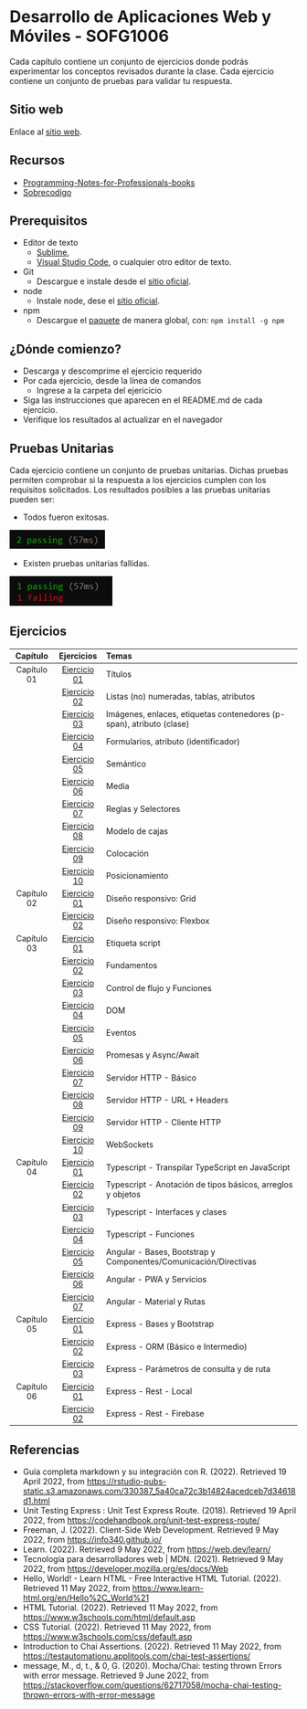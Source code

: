 # Desarrollo de Aplicaciones Web y Móviles - SOFG1006

Cada capítulo contiene un conjunto de ejercicios donde podrás experimentar los conceptos revisados durante la clase. Cada ejercicio contiene un conjunto de pruebas para validar tu respuesta.

## Sitio web

Enlace al [sitio web](https://dawmfiec.github.io/DAWM/).

## Recursos

*  [Programming-Notes-for-Professionals-books](https://github.com/bao-vn/Programming-Notes-for-Professionals-books/tree/master/GoalKicker)
*  [Sobrecodigo](https://www.instagram.com/sobrecodigo/)

## Prerequisitos

* Editor de texto 
	- [Sublime](https://www.sublimetext.com/3),
	- [Visual Studio Code](https://code.visualstudio.com/download), o cualquier otro editor de texto.
* Git
	- Descargue e instale desde el [sitio oficial](https://git-scm.com/downloads).
* node
	- Instale node, dese el [sitio oficial](https://nodejs.org/es/download/).
* npm
	- Descargue el [paquete](https://www.npmjs.com/package/download) de manera global, con: `npm install -g npm` 


## ¿Dónde comienzo?

* Descarga y descomprime el ejercicio requerido
* Por cada ejercicio, desde la línea de comandos
	+ Ingrese a la carpeta del ejericicio
* Siga las instrucciones que aparecen en el README.md de cada ejercicio.
* Verifique los resultados al actualizar en el navegador

## Pruebas Unitarias

Cada ejercicio contiene un conjunto de pruebas unitarias. Dichas pruebas permiten comprobar si la respuesta a los ejercicios cumplen con los requisitos solicitados. Los resultados posibles a las pruebas unitarias pueden ser: 

* Todos fueron exitosas.

![image info](images/exito.png)

* Existen pruebas unitarias fallidas.

![image info](images/fallo.png) 

## Ejercicios

| Capítulo      | Ejercicios                                        | Temas    |
| :-----------: | :-----------------------------------------------: | :------- |
| Capítulo 01   | [Ejercicio 01](Capítulo%2001/ejercicio01.zip)         | Títulos  |
| 			    | [Ejercicio 02](Capítulo%2001/ejercicio02.zip)         | Listas (no) numeradas, tablas, atributos   |
| 			    | [Ejercicio 03](Capítulo%2001/ejercicio03.zip)         | Imágenes, enlaces, etiquetas contenedores (p-span), atributo (clase) |
| 			    | [Ejercicio 04](Capítulo%2001/ejercicio04.zip)         | Formularios, atributo (identificador) |
| 			    | [Ejercicio 05](Capítulo%2001/ejercicio05.zip)         | Semántico |
| 			    | [Ejercicio 06](Capítulo%2001/ejercicio06.zip)         | Media |
| 			    | [Ejercicio 07](Capítulo%2001/ejercicio07.zip)         | Reglas y Selectores |
| 			    | [Ejercicio 08](Capítulo%2001/ejercicio08.zip)         | Modelo de cajas |
| 			    | [Ejercicio 09](Capítulo%2001/ejercicio09.zip)         | Colocación |
| 			    | [Ejercicio 10](Capítulo%2001/ejercicio10.zip)         | Posicionamiento |
| Capítulo 02   | [Ejercicio 01](Capítulo%2002/ejercicio01.zip)         | Diseño responsivo: Grid  |
| 			    | [Ejercicio 02](Capítulo%2002/ejercicio02.zip)         | Diseño responsivo: Flexbox  |
| Capítulo 03   | [Ejercicio 01](Capítulo%2003/ejercicio01.zip)         | Etiqueta script  |
| 				| [Ejercicio 02](Capítulo%2003/ejercicio02.zip)         | Fundamentos  |
|               | [Ejercicio 03](Capítulo%2003/ejercicio03.zip)         | Control de flujo y Funciones  |
| 				| [Ejercicio 04](Capítulo%2003/ejercicio04.zip)         | DOM  |
| 				| [Ejercicio 05](Capítulo%2003/ejercicio05.zip)         | Eventos |
| 				| [Ejercicio 06](Capítulo%2003/ejercicio06.zip)         | Promesas y Async/Await  |
| 				| [Ejercicio 07](Capítulo%2003/ejercicio07.zip)         | Servidor HTTP - Básico  |
| 				| [Ejercicio 08](Capítulo%2003/ejercicio08.zip)         | Servidor HTTP - URL + Headers   |
| 				| [Ejercicio 09](Capítulo%2003/ejercicio09.zip)         | Servidor HTTP - Cliente HTTP  |
| 				| [Ejercicio 10](Capítulo%2003/ejercicio10.zip)         | WebSockets  |
| Capítulo 04   | [Ejercicio 01](Capítulo%2004/ejercicio01.zip)         | Typescript - Transpilar TypeScript en JavaScript |
| 				| [Ejercicio 02](Capítulo%2004/ejercicio02.zip)         | Typescript - Anotación de tipos básicos, arreglos y objetos |
| 				| [Ejercicio 03](Capítulo%2004/ejercicio03.zip)         | Typescript - Interfaces y clases |
| 				| [Ejercicio 04](Capítulo%2004/ejercicio04.zip)         | Typescript - Funciones |
| 				| [Ejercicio 05](Capítulo%2004/ejercicio05.zip)         | Angular - Bases, Bootstrap y Componentes/Comunicación/Directivas |
| 				| [Ejercicio 06](Capítulo%2004/ejercicio06.zip)         | Angular - PWA y Servicios |
| 				| [Ejercicio 07](Capítulo%2004/ejercicio07.zip)         | Angular - Material y Rutas |
| Capítulo 05   | [Ejercicio 01](Capítulo%2005/ejercicio01.zip)         | Express - Bases y Bootstrap |
|               | [Ejercicio 02](Capítulo%2005/ejercicio02.zip)         | Express - ORM (Básico e Intermedio) |
|               | [Ejercicio 03](Capítulo%2005/ejercicio03.zip)         | Express - Parámetros de consulta y de ruta |
| Capítulo 06   | [Ejercicio 01](Capítulo%2006/ejercicio01.zip)         | Express - Rest - Local|
|               | [Ejercicio 02](Capítulo%2006/ejercicio02.zip)         | Express - Rest - Firebase |

## Referencias 

* Guía completa markdown y su integración con R. (2022). Retrieved 19 April 2022, from https://rstudio-pubs-static.s3.amazonaws.com/330387_5a40ca72c3b14824acedceb7d34618d1.html
* Unit Testing Express : Unit Test Express Route. (2018). Retrieved 19 April 2022, from https://codehandbook.org/unit-test-express-route/
* Freeman, J. (2022). Client-Side Web Development. Retrieved 9 May 2022, from https://info340.github.io/
* Learn. (2022). Retrieved 9 May 2022, from https://web.dev/learn/
* Tecnología para desarrolladores web | MDN. (2021). Retrieved 9 May 2022, from https://developer.mozilla.org/es/docs/Web
* Hello, World! - Learn HTML - Free Interactive HTML Tutorial. (2022). Retrieved 11 May 2022, from https://www.learn-html.org/en/Hello%2C_World%21
* HTML Tutorial. (2022). Retrieved 11 May 2022, from https://www.w3schools.com/html/default.asp
* CSS Tutorial. (2022). Retrieved 11 May 2022, from https://www.w3schools.com/css/default.asp
* Introduction to Chai Assertions. (2022). Retrieved 11 May 2022, from https://testautomationu.applitools.com/chai-test-assertions/
* message, M., d, t., & 0, G. (2020). Mocha/Chai: testing thrown Errors with error message. Retrieved 9 June 2022, from https://stackoverflow.com/questions/62717058/mocha-chai-testing-thrown-errors-with-error-message
